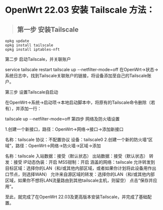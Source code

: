 # OpenWrt 22.03 安装 Tailscale 方法：

> ## 第一步 安装Tailscale
```
opkg update
opkg install tailscale
opkg install iptables-nft
```
第二步 启动Tailscale，并关联账户

service tailscale restart
tailscale up --netfilter-mode=off
在OpenWrt→状态→系统日志中，找到Tailscale关联账户的链接，将设备添加至自己的Tailscale账户。

第三步 设置Tailscale自启动

在OpenWrt→系统→启动项→本地启动脚本中，将原有的Tailscale命令删除（若有），并添加一行：

tailscale up --netfilter-mode=off
第四步 网络及防火墙设置

1.创建一个新接口，路径：OpenWrt→网络→接口→添加新接口

名称：tailscale
协议：不配置协议
设备：tailscale0
2.创建一个新的防火墙“区域”，路径：OpenWrt→网络→防火墙→区域→添加

名称：tailscale
入站数据：接受（默认状态）
出站数据：接受（默认状态）
转发：接受
IP动态伪装：开启
MSS钳制：开启
涵盖的网络：tailscale
允许转发到目标区域：选择你的LAN（和/或其他内部区域，或者如果你计划将此设备用作出口节点，则选择WAN）
允许来自源区域的转发：选择你的LAN（和/或其他内部区域，如果你不想将LAN流量路由到其他tailscale主机，则留空）
点击“保存并应用”。

 

至此，就完成了在OpenWrt 22.03及更高版本安装Tailscale，并完成了基础配置。
